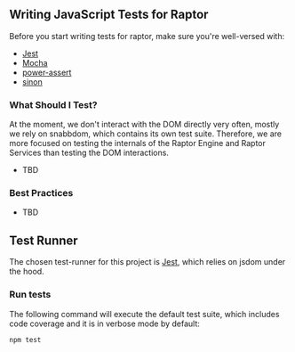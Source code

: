 ## Writing JavaScript Tests for Raptor 

Before you start writing tests for raptor, make sure you're well-versed with:

 * [Jest](http://facebook.github.io/jest/)
 * [Mocha](https://mochajs.org/)
 * [power-assert](https://github.com/power-assert-js/power-assert)
 * [sinon](http://sinonjs.org/)

### What Should I Test?

At the moment, we don't interact with the DOM directly very often, mostly we rely on snabbdom, which contains its own test suite. Therefore, we are more focused on testing the internals of the Raptor Engine and Raptor Services than testing the DOM interactions.

 * TBD
 
### Best Practices

 * TBD

## Test Runner

The chosen test-runner for this project is [Jest](http://facebook.github.io/jest/), which relies on jsdom under the hood. 

### Run tests

The following command will execute the default test suite, which includes code coverage and it is in verbose mode by default:

```bash
npm test
```
